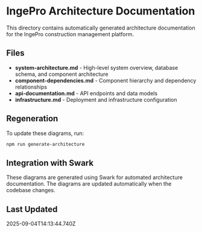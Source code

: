 # IngePro Architecture Documentation

This directory contains automatically generated architecture documentation for the IngePro construction management platform.

## Files

- **system-architecture.md** - High-level system overview, database schema, and component architecture
- **component-dependencies.md** - Component hierarchy and dependency relationships
- **api-documentation.md** - API endpoints and data models
- **infrastructure.md** - Deployment and infrastructure configuration

## Regeneration

To update these diagrams, run:

```bash
npm run generate-architecture
```

## Integration with Swark

These diagrams are generated using Swark for automated architecture documentation. The diagrams are updated automatically when the codebase changes.

## Last Updated

2025-09-04T14:13:44.740Z
